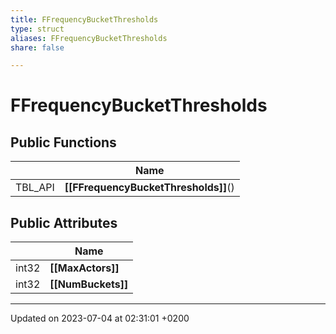 ```yaml
---
title: FFrequencyBucketThresholds
type: struct
aliases: FFrequencyBucketThresholds
share: false

---
```


# FFrequencyBucketThresholds





## Public Functions

|                | Name           |
| -------------- | -------------- |
| TBL_API | **[[FFrequencyBucketThresholds]]**() |

## Public Attributes

|                | Name           |
| -------------- | -------------- |
| int32 | **[[MaxActors]]**  |
| int32 | **[[NumBuckets]]**  |

-------------------------------

Updated on 2023-07-04 at 02:31:01 +0200